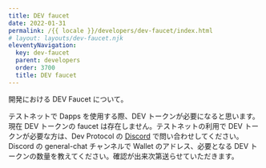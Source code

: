 ```yaml
---
title: DEV faucet
date: 2022-01-31
permalink: /{{ locale }}/developers/dev-faucet/index.html
# layout: layouts/dev-faucet.njk
eleventyNavigation:
  key: dev-faucet
  parent: developers
  order: 3700
  title: DEV faucet
---
```


開発における DEV Faucet について。

テストネットで Dapps を使用する際、DEV トークンが必要になると思います。現在 DEV トークンの faucet は存在しません。テストネットの利用で DEV トークンが必要な方は、Dev Protocol の [Discord](https://discord.com/invite/VwJp4KM) で問い合わせしてください。Discord の general-chat チャンネルで Wallet のアドレス、必要となる DEV トークンの数量を教えてください。確認が出来次第送らせていただきます。

